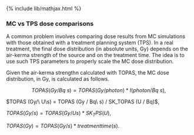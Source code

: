{% include lib/mathjax.html %}
### MC vs TPS dose comparisons

A common problem involves comparing dose results from MC simulations with those obtained with a treatment planning system (TPS). In a real treatment, the final dose distribution (in absolute units, Gy) depends on the air-kerma strength of the source and on the treatment time. The idea is to use such TPS parameters to properly scale the MC dose distribution.

Given the air-kerma strengthn calculated with TOPAS, the MC dose distribution, in Gy, is calculated as follows.

$$
TOPAS (Gy/Bq\ s) = TOPAS (Gy/photon) * I (photon/Bq\ s),
$$

$TOPAS (Gy/\ U\s) =  TOPAS (Gy / Bq\ s) / SK_TOPAS (U / Bq)$,

$TOPAS (Gy/s) = TOPAS (Gy/ U s) * SK_TPS (U),$

$TOPAS (Gy) = TOPAS (Gy/s) * treatment time (s).$
